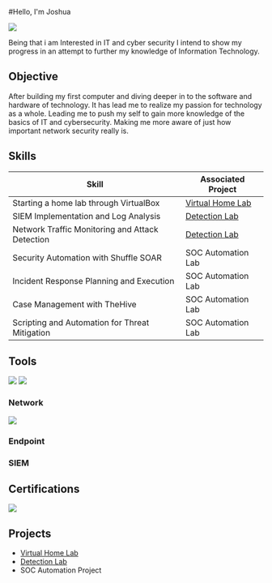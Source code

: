 #Hello, I'm Joshua

<a href="https://linkedin.com/in/joshua-knisley-842a05336/"><img src="https://img.shields.io/badge/-LinkedIn-0072b1?&style=for-the-badge&logo=linkedin&logoColor=white" /></a>
                                             
Being that i am Interested in IT and cyber security I intend to show my progress in an attempt to further my knowledge of Information Technology.

## Objective

After building my first computer and diving deeper in to the software and hardware of technology. It has lead me to realize my passion for technology as a whole. Leading me to push my self to gain more knowledge of the basics of IT and cybersecurity.
Making me more aware of just how important network security really is.

## Skills

| Skill                                         | Associated Project         |
|-----------------------------------------------|----------------------------|
| Starting a home lab through VirtualBox        | <a href="https://github.com/DemonzGunz/Virtual-Home-Lab/blob/main/README.md">Virtual Home Lab</a>| 
| SIEM Implementation and Log Analysis          | <a href="https://google.com">Detection Lab</a>|
| Network Traffic Monitoring and Attack Detection | <a href="https://google.com">Detection Lab</a>|
| Security Automation with Shuffle SOAR         | SOC Automation Lab|
| Incident Response Planning and Execution      | SOC Automation Lab|
| Case Management with TheHive                  | SOC Automation Lab|
| Scripting and Automation for Threat Mitigation | SOC Automation Lab|

## Tools
<img src="https://img.shields.io/badge/-VirtualBox-1679A7?&style=for-the-badge&logo=VirtualBox&logoColor=white" />
<img src="https://img.shields.io/badge/-Splunk-1679A7?&style=for-the-badge&logo=Splunk&logoColor=white" />

### Network
<div>
    <img src="https://img.shields.io/badge/-Wireshark-1679A7?&style=for-the-badge&logo=Wireshark&logoColor=white" />
    
</div>

### Endpoint
<div>
  
</div>

### SIEM
<div>

</div>

## Certifications
<div>
<a href="https://coursera.org/share/3470ada4c63705f7c1fba8a4b39b4f74"><img src="https://img.shields.io/badge/-Google IT Support Certificate-0072b1?&style=for-the-badge&logo=linkedin&logoColor=white" /></a>
</div>

## Projects
- <a href="https://github.com/DemonzGunz/Virtual-Home-Lab/blob/main/README.md">Virtual Home Lab</a>
-  <a href="https://google.com">Detection Lab</a>
- SOC Automation Project

